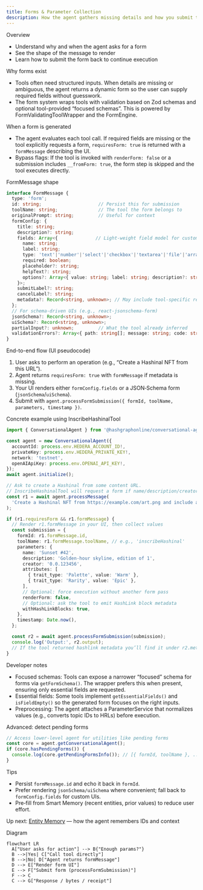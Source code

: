 ```yaml
---
title: Forms & Parameter Collection
description: How the agent gathers missing details and how you submit them programmatically
---
```


Overview
- Understand why and when the agent asks for a form
- See the shape of the message to render
- Learn how to submit the form back to continue execution

Why forms exist
- Tools often need structured inputs. When details are missing or ambiguous, the agent returns a dynamic form so the user can supply required fields without guesswork.
- The form system wraps tools with validation based on Zod schemas and optional tool-provided “focused schemas”. This is powered by FormValidatingToolWrapper and the FormEngine.

When a form is generated
- The agent evaluates each tool call. If required fields are missing or the tool explicitly requests a form, `requiresForm: true` is returned with a `formMessage` describing the UI.
- Bypass flags: If the tool is invoked with `renderForm: false` or a submission includes `__fromForm: true`, the form step is skipped and the tool executes directly.

FormMessage shape
```ts
interface FormMessage {
  type: 'form';
  id: string;                     // Persist this for submission
  toolName: string;               // The tool the form belongs to
  originalPrompt: string;         // Useful for context
  formConfig: {
    title: string;
    description?: string;
    fields: Array<{              // Light-weight field model for custom UIs
      name: string;
      label: string;
      type: 'text'|'number'|'select'|'checkbox'|'textarea'|'file'|'array'|'object'|'currency'|'percentage';
      required: boolean;
      placeholder?: string;
      helpText?: string;
      options?: Array<{ value: string; label: string; description?: string }>;
    }>;
    submitLabel?: string;
    cancelLabel?: string;
    metadata?: Record<string, unknown>; // May include tool-specific render hints
  };
  // For schema-driven UIs (e.g., react-jsonschema-form)
  jsonSchema?: Record<string, unknown>;
  uiSchema?: Record<string, unknown>;
  partialInput?: unknown;         // What the tool already inferred
  validationErrors?: Array<{ path: string[]; message: string; code: string }>;
}
```

End-to-end flow (UI pseudocode)
1) User asks to perform an operation (e.g., “Create a Hashinal NFT from this URL”).
2) Agent returns `requiresForm: true` with `formMessage` if metadata is missing.
3) Your UI renders either `formConfig.fields` or a JSON‑Schema form (`jsonSchema`/`uiSchema`).
4) Submit with `agent.processFormSubmission({ formId, toolName, parameters, timestamp })`.

Concrete example using InscribeHashinalTool
```ts
import { ConversationalAgent } from '@hashgraphonline/conversational-agent';

const agent = new ConversationalAgent({
  accountId: process.env.HEDERA_ACCOUNT_ID!,
  privateKey: process.env.HEDERA_PRIVATE_KEY!,
  network: 'testnet',
  openAIApiKey: process.env.OPENAI_API_KEY!,
});
await agent.initialize();

// Ask to create a Hashinal from some content URL.
// InscribeHashinalTool will request a form if name/description/creator are missing.
const r1 = await agent.processMessage(
  'Create a Hashinal NFT from https://example.com/art.png and include a HashLink block.'
);

if (r1.requiresForm && r1.formMessage) {
  // Render r1.formMessage in your UI, then collect values
  const submission = {
    formId: r1.formMessage.id,
    toolName: r1.formMessage.toolName, // e.g., 'inscribeHashinal'
    parameters: {
      name: 'Sunset #42',
      description: 'Golden-hour skyline, edition of 1',
      creator: '0.0.123456',
      attributes: [
        { trait_type: 'Palette', value: 'Warm' },
        { trait_type: 'Rarity', value: 'Epic' },
      ],
      // Optional: force execution without another form pass
      renderForm: false,
      // Optional: ask the tool to emit HashLink block metadata
      withHashLinkBlocks: true,
    },
    timestamp: Date.now(),
  };

  const r2 = await agent.processFormSubmission(submission);
  console.log('Output:', r2.output);
  // If the tool returned hashlink metadata you’ll find it under r2.metadata.hashLinkBlock
}
```

Developer notes
- Focused schemas: Tools can expose a narrower “focused” schema for forms via `getFormSchema()`. The wrapper prefers this when present, ensuring only essential fields are requested.
- Essential fields: Some tools implement `getEssentialFields()` and `isFieldEmpty()` so the generated form focuses on the right inputs.
- Preprocessing: The agent attaches a ParameterService that normalizes values (e.g., converts topic IDs to HRLs) before execution.

Advanced: detect pending forms
```ts
// Access lower-level agent for utilities like pending forms
const core = agent.getConversationalAgent();
if (core.hasPendingForms()) {
  console.log(core.getPendingFormsInfo()); // [{ formId, toolName }, ...]
}
```

Tips
- Persist `formMessage.id` and echo it back in `formId`.
- Prefer rendering `jsonSchema/uiSchema` where convenient; fall back to `formConfig.fields` for custom UIs.
- Pre‑fill from Smart Memory (recent entities, prior values) to reduce user effort.

Up next: [Entity Memory](./entity-memory) — how the agent remembers IDs and context

Diagram
```mermaid
flowchart LR
  A["User asks for action"] --> B{"Enough params?"}
  B -->|Yes| C["Call tool directly"]
  B -->|No| D["Agent returns formMessage"]
  D --> E["Render form UI"]
  E --> F["Submit form (processFormSubmission)"]
  F --> C
  C --> G["Response / bytes / receipt"]
```
